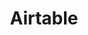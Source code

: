 ---
title: "Airtable"
icon: images/icons/airtable.svg
official_url: https://airtable.com/
taxonomy: cms
---